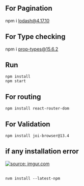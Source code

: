 ## For Pagination

npm i lodash@4.17.10

## For Type checking

npm i prop-types@15.6.2

## Run

```
npm install
npm start
```

## For routing

```
npm install react-router-dom
```

## For Validation

```
npm install joi-browser@13.4
```

## if any installation error

<a href="https://imgur.com/aLqzs58"><img src="https://i.imgur.com/aLqzs58.png" title="source: imgur.com" /></a><br/><br/>

```
nvm install --latest-npm
```
